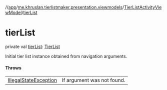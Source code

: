 //[app](../../../index.md)/[me.khruslan.tierlistmaker.presentation.viewmodels](../index.md)/[TierListActivityViewModel](index.md)/[tierList](tier-list.md)

# tierList

private val [tierList](tier-list.md): [TierList](../../me.khruslan.tierlistmaker.data.models.tierlist/-tier-list/index.md)

Initial tier list instance obtained from navigation arguments.

#### Throws

| | |
|---|---|
| [IllegalStateException](https://kotlinlang.org/api/latest/jvm/stdlib/kotlin/-illegal-state-exception/index.html) | If argument was not found. |
